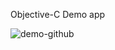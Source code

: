 Objective-C Demo app

![demo-github](https://user-images.githubusercontent.com/25110154/38458051-f3014c2a-3a66-11e8-928d-913c1d7c5098.jpg)
